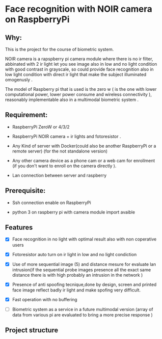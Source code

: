 # Face recognition with NOIR camera on RaspberryPi

## Why:

This is the project for the course of biometric system.

NOIR camera is a rapspberry pi camera module where there is no ir filter, abbinated with 2 ir light let you see image also in low and no light condition with good  contrast in grayscale, so could provide face recognition also in low light condition with direct ir light that make the subject illuminated omogenusly  . 

The model of Raspberry pi that is used is the zero w ( is the  one with lower computational power, lower power consume and wireless connectivity ),  reasonably implementable also in a multimodal biometric system .

## Requirement:

- RaspberryPi ZeroW or 4/3/2

- RaspberryPi NOIR camera + ir lights and fotoresistor .

- Any Kind of server with Docker(could also be another RaspberryPi or a remote server)  (for the not standalone version)

- Any other camera device as a phone cam or a web cam for enrollment (if you don't want to enroll  on the camera directly ).

- Lan connection between server and raspberry

## Prerequisite:

- Ssh connection enable on RaspberryPi

- python 3 on raspberry pi with camera module import avaible 

## Features

- [x] Face recognition in no light with optimal result also with  non coperative users

- [x] Fotoresistor auto turn on ir light in low and no light condiction  

- [x] Use of  more sequential image (5) and distance mesure for evaluate lan intrusion(if the sequential  probe images presence all the exact same distance there is  with high probably an intrusion in the network )

- [x] Presence of anti spoofing tecnique,done by design, screen and printed face  image reflect badly ir light and make spofing very difficult. 

- [x] Fast operation with no buffering 

- [ ] Biometric system as a service in a future multimodal version (array of data from various pi are evaluated to bring a more precise response  )

## Project structure
